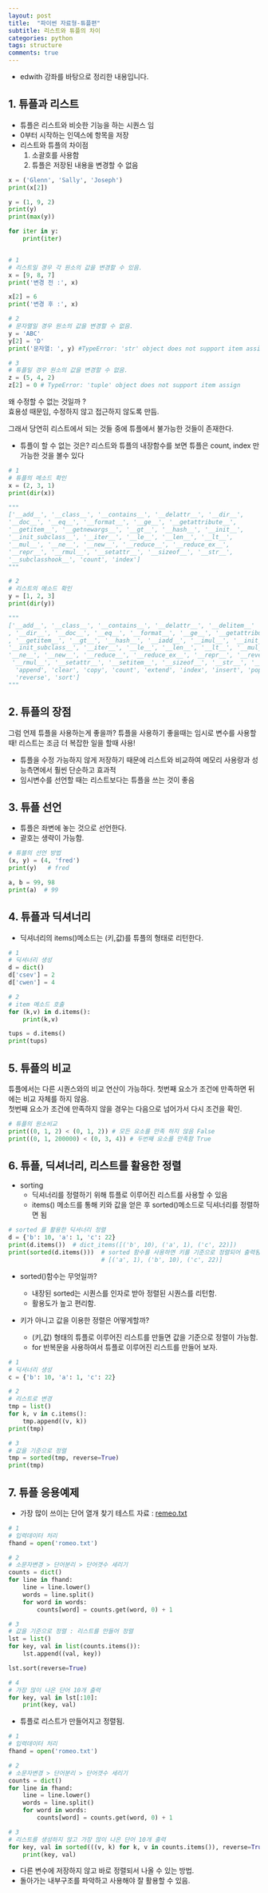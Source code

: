 ```yaml
---
layout: post
title:  "파이썬 자료형-튜플편"
subtitle: 리스트와 튜플의 차이
categories: python
tags: structure
comments: true
---
```


* edwith 강좌를 바탕으로 정리한 내용입니다.

## 1. 튜플과 리스트
- 튜플은 리스트와 비슷한 기능을 하는 시퀀스 임
- 0부터 시작하는 인덱스에 항목을 저장
- 리스트와 튜플의 차이점
	1. 소괄호를 사용함
	2. 튜플은 저장된 내용을 변경할 수 없음

```python
x = ('Glenn', 'Sally', 'Joseph')
print(x[2])

y = (1, 9, 2)
print(y)
print(max(y))

for iter in y:
    print(iter)
```

```python

# 1
# 리스트일 경우 각 원소의 값을 변경할 수 있음.
x = [9, 8, 7]
print('변경 전 :', x)

x[2] = 6
print('변경 후 :', x)

# 2
# 문자열일 경우 원소의 값을 변경할 수 없음.
y = 'ABC'
y[2] = 'D'
print('문자열: ', y) #TypeError: 'str' object does not support item assignment

# 3
# 튜플일 경우 원소의 값을 변경할 수 없음.
z = (5, 4, 2)
z[2] = 0 # TypeError: 'tuple' object does not support item assign

```
왜 수정할 수 없는 것일까 ?  
효용성 때문임, 수정하지 않고 접근하지 않도록 만듬.

그래서 당연히 리스트에서 되는 것들 중에 튜플에서 불가능한 것들이 존재한다.
- 튜플이 할 수 없는 것은?
리스트와 튜플의 내장함수를 보면 튜플은 count, index 만 가능한 것을 볼수 있다

```python
# 1
# 튜플의 메소드 확인
x = (2, 3, 1)
print(dir(x))

"""
['__add__', '__class__', '__contains__', '__delattr__', '__dir__',
'__doc__', '__eq__', '__format__', '__ge__', '__getattribute__',
'__getitem__', '__getnewargs__', '__gt__', '__hash__', '__init__',
'__init_subclass__', '__iter__', '__le__', '__len__', '__lt__',
'__mul__', '__ne__', '__new__', '__reduce__', '__reduce_ex__',
'__repr__', '__rmul__', '__setattr__', '__sizeof__', '__str__',
'__subclasshook__', 'count', 'index']
"""

# 2
# 리스트의 메소드 확인
y = [1, 2, 3]
print(dir(y))

"""
['__add__', '__class__', '__contains__', '__delattr__', '__delitem__'
, '__dir__', '__doc__', '__eq__', '__format__', '__ge__', '__getattribute__'
, '__getitem__', '__gt__', '__hash__', '__iadd__', '__imul__', '__init__',
'__init_subclass__', '__iter__', '__le__', '__len__', '__lt__', '__mul__',
'__ne__', '__new__', '__reduce__', '__reduce_ex__', '__repr__', '__reversed__',
 '__rmul__', '__setattr__', '__setitem__', '__sizeof__', '__str__', '__subclasshook__',
  'append', 'clear', 'copy', 'count', 'extend', 'index', 'insert', 'pop', 'remove',
  'reverse', 'sort']
"""
```


## 2. 튜플의 장점
그럼 언제 튜플을 사용하는게 좋을까?
튜플을 사용하기 좋을때는 임시로 변수를 사용할때!
리스트는 조금 더 복잡한 일을 할때 사용!

- 튜플을 수정 가능하지 않게 저장하기 때문에 리스트와 비교하여 메모리 사용량과 성능측면에서 훨씬 단순하고 효과적
- 임시변수를 선언할 때는 리스트보다는 튜플을 쓰는 것이 좋음

## 3. 튜플 선언
- 튜플은 좌변에 놓는 것으로 선언한다.
- 괄호는 생략이 가능함.

```python
# 튜블의 선언 방법
(x, y) = (4, 'fred')
print(y)   # fred

a, b = 99, 98
print(a)  # 99
```

## 4. 튜플과 딕셔너리
- 딕셔너리의 items()메소드는 (키,값)를 튜플의 형태로 리턴한다.

```python
# 1
# 딕셔너리 생성
d = dict()
d['csev'] = 2
d['cwen'] = 4

# 2
# item 메소드 호출
for (k,v) in d.items():
	print(k,v)

tups = d.items()
print(tups)
```

## 5. 튜플의 비교
튜플에서는 다른 시퀀스와의 비교 연산이 가능하다.
첫번째 요소가 조건에 만족하면 뒤에는 비교 자체를 하지 않음.  
첫번째 요소가 조건에 만족하지 않을 경우는 다음으로 넘어가서 다시 조건을 확인.

```python
# 튜플의 원소비교
print((0, 1, 2) < (0, 1, 2)) # 모든 요소를 만족 하지 않음 False
print((0, 1, 200000) < (0, 3, 4)) # 두번째 요소를 만족함 True
```

## 6. 튜플, 딕셔너리, 리스트를 활용한 정렬

- sorting
	- 딕셔너리를 정렬하기 위해 튜플로 이루어진 리스트를 사용할 수 있음
	- items() 메소드를 통해 키와 값을 얻은 후 sorted()메소드로 딕셔너리를 정렬하면 됨

```python
# sorted 를 활용한 딕셔너리 정렬
d = {'b': 10, 'a': 1, 'c': 22}
print(d.items())  # dict_items([('b', 10), ('a', 1), ('c', 22)])
print(sorted(d.items()))  # sorted 함수를 사용하면 키를 기준으로 정렬되어 출력됨 (오름차순)
                          # [('a', 1), ('b', 10), ('c', 22)]
```

- sorted()함수는 무엇일까?
	- 내장된 sorted는 시퀀스를 인자로 받아 정렬된 시퀀스를 리턴함.
	- 활용도가 높고 편리함.

- 키가 아니고 값을 이용한 정렬은 어떻게할까?
	- (키,값) 형태의 튜플로 이루어진 리스트를 만들면 값을 기준으로 정렬이 가능함.
	- for 반복문을 사용하여서 튜플로 이루어진 리스트를 만들어 보자.

```python
# 1
# 딕셔너리 생성
c = {'b': 10, 'a': 1, 'c': 22}

# 2
# 리스트로 변경
tmp = list()
for k, v in c.items():
    tmp.append((v, k))
print(tmp)

# 3
# 값을 기준으로 정렬
tmp = sorted(tmp, reverse=True)
print(tmp)
```

## 7. 튜플 응용예제

- 가장 많이 쓰이는 단어 열개 찾기
테스트 자료 : [remeo.txt](https://www.py4e.com/code3/romeo.txt)

```python
# 1
# 입력데이터 처리
fhand = open('romeo.txt')

# 2
# 소문자변경 > 단어분리 > 단어갯수 세리기
counts = dict()
for line in fhand:
    line = line.lower()
    words = line.split()
    for word in words:
        counts[word] = counts.get(word, 0) + 1

# 3
# 값을 기준으로 정렬 : 리스트를 만들어 정렬
lst = list()
for key, val in list(counts.items()):
    lst.append((val, key))

lst.sort(reverse=True)

# 4
# 가장 많이 나온 단어 10개 출력
for key, val in lst[:10]:
    print(key, val)
```

- 튜플로 리스트가 만들어지고 정렬됨.

```python
# 1
# 입력데이터 처리
fhand = open('romeo.txt')

# 2
# 소문자변경 > 단어분리 > 단어갯수 세리기
counts = dict()
for line in fhand:
    line = line.lower()
    words = line.split()
    for word in words:
        counts[word] = counts.get(word, 0) + 1

# 3
# 리스트를 생성하지 않고 가장 많이 나온 단어 10개 출력
for key, val in sorted(((v, k) for k, v in counts.items()), reverse=True)[:10]:
    print(key, val)
```

- 다른 변수에 저장하지 않고 바로 정렬되서 나올 수 있는 방법.
- 돌아가는 내부구조를 파악하고 사용해야 잘 활용할 수 있음.
